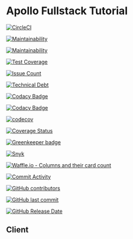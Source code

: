 # Apollo Fullstack Tutorial

[![CircleCI](https://circleci.com/gh/jsdevtools/apollo-client-jsdevtools.svg?style=svg)](https://circleci.com/gh/jsdevtools/apollo-client-jsdevtools)

[![Maintainability](https://api.codeclimate.com/v1/badges/f16251b5099f0bd501d7/maintainability)](https://codeclimate.com/github/jsdevtools/apollo-client-jsdevtools/maintainability)

[![Maintainability](https://api.codeclimate.com/v1/badges/f16251b5099f0bd501d7/maintainability)](https://img.shields.io/codeclimate/maintainability-percentage/jsdevtools/apollo-client-jsdevtools.svg)

[![Test Coverage](https://img.shields.io/codeclimate/coverage/jsdevtools/apollo-client-jsdevtools.svg)](https://codeclimate.com/github/jsdevtools/apollo-client-jsdevtools)

[![Issue Count](https://img.shields.io/codeclimate/issues/jsdevtools/apollo-client-jsdevtools.svg)](https://codeclimate.com/github/jsdevtools/apollo-client-jsdevtools/issues)

[![Technical Debt](https://img.shields.io/codeclimate/tech-debt/jsdevtools/apollo-client-jsdevtools.svg)](https://codeclimate.com/github/jsdevtools/apollo-client-jsdevtools)

[![Codacy Badge](https://api.codacy.com/project/badge/Grade/0bddbab0a7f34ab38b1db14f2f755602)](https://app.codacy.com/app/jsdevtools/apollo-client-jsdevtools?utm_source=github.com&utm_medium=referral&utm_content=jsdevtools/apollo-client-jsdevtools&utm_campaign=Badge_Grade_Settings)

[![Codacy Badge](https://api.codacy.com/project/badge/Coverage/4b093d5a383442ae9df6b154f8b2f3ab)](https://www.codacy.com/app/jsdevtools/apollo-client-jsdevtools?utm_source=github.com&utm_medium=referral&utm_content=jsdevtools/apollo-client-jsdevtools&utm_campaign=Badge_Coverage)

[![codecov](https://codecov.io/gh/jsdevtools/apollo-client-jsdevtools/branch/develop/graph/badge.svg)](https://codecov.io/gh/jsdevtools/apollo-client-jsdevtools)

[![Coverage Status](https://coveralls.io/repos/github/jsdevtools/apollo-client-jsdevtools/badge.svg)](https://coveralls.io/github/jsdevtools/apollo-client-jsdevtools)

[![Greenkeeper badge](https://badges.greenkeeper.io/jsdevtools/apollo-client-jsdevtools.svg)](https://greenkeeper.io/)

[![Snyk](https://img.shields.io/snyk/vulnerabilities/github/jsdevtools/apollo-client-jsdevtools.svg)](https://app.snyk.io/org/jsdevtools/)

[![Waffle.io - Columns and their card count](https://badge.waffle.io/jsdevtools/apollo-client-jsdevtools.svg?columns=all)](https://waffle.io/jsdevtools/apollo-client-jsdevtools)

[![Commit Activity](https://img.shields.io/github/commit-activity/4w/jsdevtools/apollo-client-jsdevtools.svg)](https://www.github.com/jsdevtools/apollo-client-jsdevtools)

[![GitHub contributors](https://img.shields.io/github/contributors/jsdevtools/apollo-client-jsdevtools.svg)](https://www.github.com/jsdevtools/apollo-client-jsdevtools)

[![GitHub last commit](https://img.shields.io/github/last-commit/jsdevtools/apollo-client-jsdevtools.svg)](https://www.github.com/jsdevtools/apollo-client-jsdevtools)

[![GitHub Release Date](https://img.shields.io/github/release-date/jsdevtools/apollo-client-jsdevtools.svg)](https://www.github.com/jsdevtools/apollo-client-jsdevtools)

## Client
